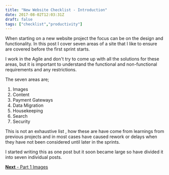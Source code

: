 ```yaml
---
title: "New Website Checklist - Introduction"
date: 2017-08-02T12:03:31Z
draft: false
tags: ["checklist","productivity"]
---
```


When starting on a new website project the focus can be on the design and functionality. In this post I cover seven areas of a site that I like to ensure are covered before the first sprint starts. 

I work in the Agile and don't try to come up with all the solutions for these areas, but it is important to understand the functional and non-functional requirements and any restrictions. 

The seven areas are;

1. Images
2. Content
3. Payment Gateways
4. Data Migration
5. Housekeeping
6. Search
7. Security

This is not an exhaustive list , how these are have come from learnings from previous projects and in most cases have caused rework or delays when they have not been considered until later in the sprints.

I started writing this as one post but it soon became large so have divided it into seven individual posts.

[**Next** - Part 1 Images](/posts/checklist-new-website-images/)